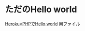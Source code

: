 # ただのHello world
[Heroku×PHPでHello world](http://qiita.com/aoioooii/items/e1b76ce35d88d008919d)
用ファイル
